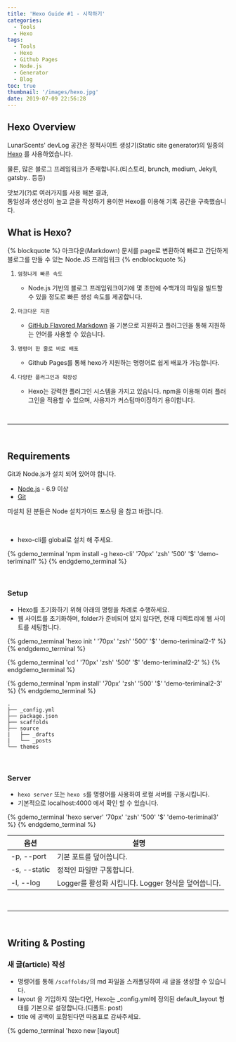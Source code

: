 ```yaml
---
title: 'Hexo Guide #1 - 시작하기'
categories:
  - Tools
  - Hexo
tags:
  - Tools
  - Hexo
  - Github Pages
  - Node.js
  - Generator
  - Blog
toc: true
thumbnail: '/images/hexo.jpg'
date: 2019-07-09 22:56:28
---
```


## Hexo Overview

LunarScents' devLog 공간은 정적사이트 생성기(Static site generator)의 일종의 [Hexo](https://hexo.io/) 를 사용하였습니다.

물론, 많은 블로그 프레임워크가 존재합니다.(티스토리, brunch, medium, Jekyll, gatsby.. 등등)

맛보기(?)로 여러가지를 사용 해본 결과,<br/>
통일성과 생산성이 높고 글을 작성하기 용이한 Hexo를 이용해 기록 공간을 구축했습니다.
<br/>

<!-- more -->

## What is Hexo?

{% blockquote %}
마크다운(Markdown) 문서를 page로 변환하여 빠르고 간단하게 블로그를 만들 수 있는 Node.JS 프레임워크
{% endblockquote %}

1.  `엄청나게 빠른 속도`  
	- Node.js 기반의 블로그 프레임워크이기에 몇 초만에 수백개의 파일을 빌드할 수 있을 정도로 빠른 생성 속도를 제공합니다.

2.  `마크다운 지원`  
	- [GitHub Flavored Markdown](https://github.github.com/gfm/) 을 기본으로 지원하고 플러그인을 통해 지원하는 언어를 사용할 수 있습니다.

3.  `명령어 한 줄로 바로 배포`  
	- Github Pages를 통해 hexo가 지원하는 명령어로 쉽게 배포가 가능합니다.

4.  `다양한 플러그인과 확장성`  
	- Hexo는 강력한 플러그인 시스템을 가지고 있습니다. npm을 이용해 여러 플러그인을 적용할 수 있으며, 사용자가 커스텀마이징하기 용이합니다.

<br/>

---

<br/>

## Requirements

Git과 Node.js가 설치 되어 있어야 합니다.

- [Node.js](https://nodejs.org/en/) - 6.9 이상  
- [Git](https://git-scm.com/)

미설치 된 분들은 Node 설치가이드 포스팅 을 참고 바랍니다.

<br/>

- hexo-cli를 global로 설치 해 주세요.

{% gdemo_terminal 'npm install -g hexo-cli' '70px' 'zsh' '500' '$' 'demo-teriminal1' %}
{% endgdemo_terminal %}

<br/>

### Setup
- Hexo를 초기화하기 위해 아래의 명령을 차례로 수행하세요.
- 웹 사이트를 초기화하며, folder가 준비되어 있지 않다면, 현재 디렉트리에 웹 사이트를 세팅합니다.

{% gdemo_terminal 'hexo init <folder>' '70px' 'zsh' '500' '$' 'demo-teriminal2-1' %}
{% endgdemo_terminal %}  <br/>

{% gdemo_terminal 'cd <folder>' '70px' 'zsh' '500' '$' 'demo-teriminal2-2' %}
{% endgdemo_terminal %}  <br/>

{% gdemo_terminal 'npm install' '70px' 'zsh' '500' '$' 'demo-teriminal2-3' %}
{% endgdemo_terminal %}


```
.
├── _config.yml
├── package.json
├── scaffolds
├── source
|   ├── _drafts
|   └── _posts
└── themes
```

<br/>


### Server
- `hexo server` 또는 `hexo s`를 명령어를 사용하여 로컬 서버를 구동시킵니다.
- 기본적으로 localhost:4000 에서 확인 할 수 있습니다.

{% gdemo_terminal 'hexo server' '70px' 'zsh' '500' '$' 'demo-teriminal3' %}
{% endgdemo_terminal %}

| 옵션 | 설명 | 
| --- | --- | 
| -p, --port | 기본 포트를 덮어씁니다. |
| -s, --static | 정적인 파일만 구동합니다. |
| -l, --log | Logger를 활성화 시킵니다. Logger 형식을 덮어씁니다. |

<br/>

---

<br/>

## Writing & Posting  

### 새 글(article) 작성   
- 명령어를 통해 `/scaffolds/`의 md 파일을 스캐폴딩하여 새 글을 생성할 수 있습니다.
- layout 을 기입하지 않는다면, Hexo는 _config.yml에 정의된 default_layout 형태를 기본으로 설정합니다.(디폴트: post)
- title 에 공백이 포함된다면 따옴표로 감싸주세요.

{% gdemo_terminal 'hexo new [layout] <title>' '70px' 'zsh' '500' '$' 'demo-teriminal4' %}
{% endgdemo_terminal %}


| 레이아웃 | 경로 | 
| --- | --- | 
| post | source/_posts |
| page | source |
| page | source/_drafts |


```terminal
.
└── source
   ├── _drafts
   └── _posts
      └── <title>.md
```  

<br/>

### Front-matter
- Front-matter는 파일 시작 시 YAML 또는 JSON 형태로 작성하여 게시물에 대한 환경 설정을 할 수 있습니다.

{% codeblock hello-lunarscents.md %}
---
title: Hello, LunarScents!
categories: 
  - Tools
tags: 
  - blog
  - Hexo
date: 2019-05-29 00:02:39
---
{% endcodeblock %}


| 설정 | 설명 | 기본 값 |
| --- | --- | --- | 
| layout | 레이아웃 |  |
| title | 타이틀 |  |
| date | 발행일 | 파일이 생성된 날짜 |
| updated | 갱신일 | 파일이 업로드된 날짜 |
| comments | 포스트에서 comment 기능을 사용할지 여부	true |  |
| tags | 태그 (page에서는 사용 불가능)	 |  |
| categories | 카테고리 (page에서는 사용 불가능)	 |  |
| permalink | 포스트의 기본 permalink를 override합니다.	 |  |

- 더 자세한 내용은 [Front-matter](https://hexo.io/docs/front-matter.html)에서 참고바랍니다.

<br/>

### Publish
- 작성한 내용을 배포합니다.
- draft 레이아웃을 이용하여 작성했다면 publish를 이용해 post 형태로 발행합니다.
{% gdemo_terminal 'hexo publish' '70px' 'zsh' '500' '$' 'demo-teriminal5' %}
{% endgdemo_terminal %}

<br/>

### Generating
- `hexo generate` 또는 `hexo g`를 명령어를 사용하여 쉽고 빠르게 정적인 파일을 생성할 수 있습니다.
- public 폴더에서 생성된 파일들을 확인할 수 있습니다.
{% gdemo_terminal 'hexo generate' '70px' 'zsh' '500' '$' 'demo-teriminal6' %}
{% endgdemo_terminal %}

<br/>

---

<br/>

## Deployment
- Generating으로 만들어진 정적 파일들을 원하는 서비스를 이용하여 배포 및 호스팅 할 수 있습니다.
    - [Github pages](https://pages.github.com/)
    - [Netlify](http://netlify.com/)
    - [Heroku](https://www.heroku.com/) 
    - [Amazon S3](https://aws.amazon.com/ko/s3/)

- 이 블로그는 Github Pages를 이용하여 운영되고 있습니다.

### Github 프로젝트 만들기
- Hexo 로 블로그를 생성하고 관리하기 위해서는 git repository가 2개 필요합니다.
    - 블로그 내 파일 및 리소스 저장 및 관리를 위한 Git Repository (blog 용)
    - 생성된 정적 파일로 블로그를 배포할 Git Repository (`<githubID>.github.io`) 

- [Github Repository 시작하기]() 를 참고해주세요.

<br/>

### Configuration
- Github 에 빌드된 결과물을 배포하기 위해서 [hexo-deployer-git](https://github.com/hexojs/hexo-deployer-git) 플러그인을 설치하기 바랍니다.
{% gdemo_terminal 'npm install hexo-deployer-git --save' '70px' 'zsh' '500' '$' 'demo-teriminal7' %}
{% endgdemo_terminal %}

- 블로그의 전반적인 설정을 할 수 있는 _config.yml 파일을 수정해 주세요.
{% codeblock _config.yml %}
# Site
title: LunarScents's DevLog
subtitle: Hello, LunarScents!
description: The logging space of LunarScents.
keywords:
author: LunarScents
language: en
timezone: Asia/Seoul
<br/>
# URL
url: https://lunarscents.github.io //`<githubID>.github.io`
root: /
permalink: :year/:month/:day/:title/
permalink_defaults:
# Deployment
## Docs: https://hexo.io/docs/deployment.html
deploy:
  type: git
  repo: https://github.com/lunarscents/lunarscents.github.io.git // Github pages repository
  branch: master
{% endcodeblock %}
<br/>

### Deploy
{% gdemo_terminal 'hexo generate;hexo deploy;//hexo g -d' '70px' 'zsh' '500' '$' 'demo-teriminal8' %}
{% endgdemo_terminal %}


- 배포가 되면, `https://<username>.github.io` 로 접속하여 확인할 수 있습니다.
- 여기서 배포한 것은 빌드한 결과물입니다. 작성한 포스트, 템플릿, 설정, 테마 파일 등은 앞서 만들었던 blog용 Git Repository에 연동하여 백업하시면 됩니다.

---

## Reference Site
- [Hexo 공식사이트](https://hexo.io/)
- [Hexo 한글 가이드](https://hexo.io/ko/docs/)
- [Alley의 블로그](https://alleyful.github.io/2019/07/07/tools/hexo/hexo-guide-01/)
